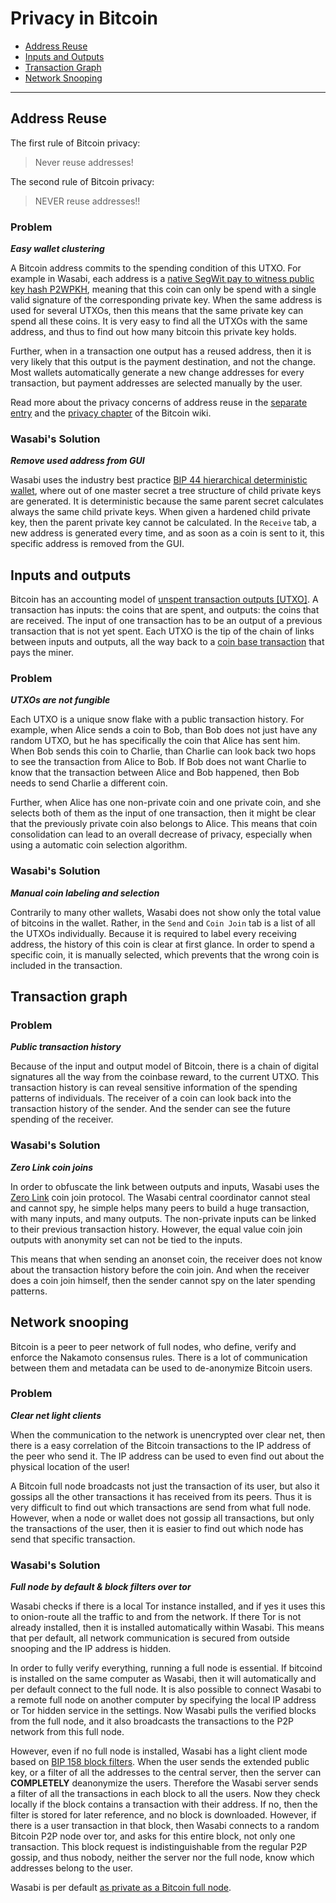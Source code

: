 # Privacy in Bitcoin

- [Address Reuse](BitcoinPrivacy.md#address-reuse)
- [Inputs and Outputs](BitcoinPrivacy.md#inputs-and-outputs)
- [Transaction Graph](BitcoinPrivacy.md#transaction-graph)
- [Network Snooping](BitcoinPrivacy.md#network-snooping)

---

## Address Reuse

The first rule of Bitcoin privacy:

> Never reuse addresses!

The second rule of Bitcoin privacy:

> NEVER reuse addresses!!

### Problem

_**Easy wallet clustering**_

A Bitcoin address commits to the spending condition of this UTXO. For example in Wasabi, each address is a [native SegWit pay to witness public key hash P2WPKH](https://programmingblockchain.gitbook.io/programmingblockchain/other_types_of_ownership/p2wpkh_pay_to_witness_public_key_hash), meaning that this coin can only be spend with a single valid signature of the corresponding private key. When the same address is used for several UTXOs, then this means that the same private key can spend all these coins. It is very easy to find all the UTXOs with the same address, and thus to find out how many bitcoin this private key holds. 

Further, when in a transaction one output has a reused address, then it is very likely that this output is the payment destination, and not the change. Most wallets automatically generate a new change addresses for every transaction, but payment addresses are selected manually by the user.

Read more about the privacy concerns of address reuse in the [separate entry](https://en.bitcoin.it/wiki/Address_reuse) and the [privacy chapter](https://en.bitcoin.it/Privacy#Address_reuse) of the Bitcoin wiki.

### Wasabi's Solution

_**Remove used address from GUI**_

Wasabi uses the industry best practice [BIP 44 hierarchical deterministic wallet](https://github.com/bitcoin/bips/blob/master/bip-0044.mediawiki), where out of one master secret a tree structure of child private keys are generated. It is deterministic because the same parent secret calculates always the same child private keys. When given a hardened child private key, then the parent private key cannot be calculated. In the `Receive` tab, a new address is generated every time, and as soon as a coin is sent to it, this specific address is removed from the GUI. 


## Inputs and outputs

Bitcoin has an accounting model of [unspent transaction outputs [UTXO]](https://bitcoin.org/en/blockchain-guide#introduction). A transaction has inputs: the coins that are spent, and outputs: the coins that are received. The input of one transaction has to be an output of a previous transaction that is not yet spent. Each UTXO is the tip of the chain of links between inputs and outputs, all the way back to a [coin base transaction](https://en.bitcoin.it/wiki/Coinbase) that pays the miner.

### Problem

_**UTXOs are not fungible**_

Each UTXO is a unique snow flake with a public transaction history. For example, when Alice sends a coin to Bob, than Bob does not just have any random UTXO, but he has specifically the coin that Alice has sent him. When Bob sends this coin to Charlie, than Charlie can look back two hops to see the transaction from Alice to Bob. If Bob does not want Charlie to know that the transaction between Alice and Bob happened, then Bob needs to send Charlie a different coin.

Further, when Alice has one non-private coin and one private coin, and she selects both of them as the input of one transaction, then it might be clear that the previously private coin also belongs to Alice. This means that coin consolidation can lead to an overall decrease of privacy, especially when using a automatic coin selection algorithm.

### Wasabi's Solution

_**Manual coin labeling and selection**_

Contrarily to many other wallets, Wasabi does not show only the total value of bitcoins in the wallet. Rather, in the `Send` and `Coin Join` tab is a list of all the UTXOs individually. Because it is required to label every receiving address, the history of this coin is clear at first glance. In order to spend a specific coin, it is manually selected, which prevents that the wrong coin is included in the transaction.


## Transaction graph

### Problem

_**Public transaction history**_

Because of the input and output model of Bitcoin, there is a chain of digital signatures all the way from the coinbase reward, to the current UTXO. This transaction history is can reveal sensitive information of the spending patterns of individuals. The receiver of a coin can look back into the transaction history of the sender. And the sender can see the future spending of the receiver.

### Wasabi's Solution

_**Zero Link coin joins**_

In order to obfuscate the link between outputs and inputs, Wasabi uses the [Zero Link](https://github.com/nopara73/zerolink) coin join protocol. The Wasabi central coordinator cannot steal and cannot spy, he simple helps many peers to build a huge transaction, with many inputs, and many outputs. The non-private inputs can be linked to their previous transaction history. However, the equal value coin join outputs with anonymity set can not be tied to the inputs.

This means that when sending an anonset coin, the receiver does not know about the transaction history before the coin join. And when the receiver does a coin join himself, then the sender cannot spy on the later spending patterns.


## Network snooping

Bitcoin is a peer to peer network of full nodes, who define, verify and enforce the Nakamoto consensus rules. There is a lot of communication between them and metadata can be used to de-anonymize Bitcoin users.

### Problem

_**Clear net light clients**_

When the communication to the network is unencrypted over clear net, then there is a easy correlation of the Bitcoin transactions to the IP address of the peer who send it. The IP address can be used to even find out about the physical location of the user!

A Bitcoin full node broadcasts not just the transaction of its user, but also it gossips all the other transactions it has received from its peers. Thus it is very difficult to find out which transactions are send from what full node. However, when a node or wallet does not gossip all transactions, but only the transactions of the user, then it is easier to find out which node has send that specific transaction.

### Wasabi's Solution

_**Full node by default & block filters over tor**_

Wasabi checks if there is a local Tor instance installed, and if yes it uses this to onion-route all the traffic to and from the network. If there Tor is not already installed, then it is installed automatically within Wasabi. This means that per default, all network communication is secured from outside snooping and the IP address is hidden.

In order to fully verify everything, running a full node is essential. If bitcoind is installed on the same computer as Wasabi, then it will automatically and per default connect to the full node. It is also possible to connect Wasabi to a remote full node on another computer by specifying the local IP address or Tor hidden service in the settings. Now Wasabi pulls the verified blocks from the full node, and it also broadcasts the transactions to the P2P network from this full node.

However, even if no full node is installed, Wasabi has a light client mode based on [BIP 158 block filters](https://github.com/bitcoin/bips/blob/master/bip-0158.mediawiki). When the user sends the extended public key, or a filter of all the addresses to the central server, then the server can **COMPLETELY** deanonymize the users. Therefore the Wasabi server sends a filter of all the transactions in each block to all the users. Now they check locally if the block contains a transaction with their address. If no, then the filter is stored for later reference, and no block is downloaded. However, if there is a user transaction in that block, then Wasabi connects to a random Bitcoin P2P node over tor, and asks for this entire block, not only one transaction. This block request is indistinguishable from the regular P2P gossip, and thus nobody, neither the server nor the full node, know which addresses belong to the user.

Wasabi is per default [as private as a Bitcoin full node](https://medium.com/@nopara73/bitcoin-core-vs-wasabi-wallet-network-level-privacy-bdca1d501387).
